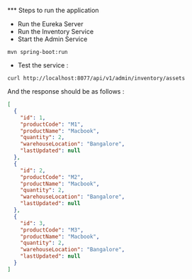 *** Steps to run the application 
- Run the Eureka Server
- Run the Inventory Service
- Start the Admin Service
```shell 
mvn spring-boot:run
```

- Test the service :
```shell
curl http://localhost:8077/api/v1/admin/inventory/assets 
```

And the response should be as follows :
```json
[
  {
    "id": 1,
    "productCode": "M1",
    "productName": "Macbook",
    "quantity": 2,
    "warehouseLocation": "Bangalore",
    "lastUpdated": null
  },
  {
    "id": 2,
    "productCode": "M2",
    "productName": "Macbook",
    "quantity": 2,
    "warehouseLocation": "Bangalore",
    "lastUpdated": null
  },
  {
    "id": 3,
    "productCode": "M3",
    "productName": "Macbook",
    "quantity": 2,
    "warehouseLocation": "Bangalore",
    "lastUpdated": null
  }
]
```


